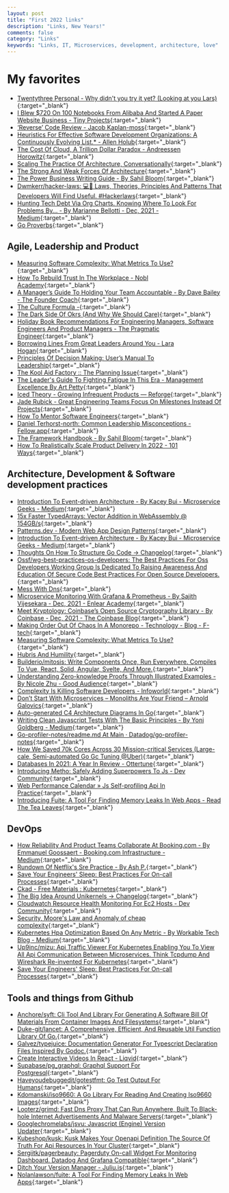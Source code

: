 ```yaml
---
layout: post
title: "First 2022 links"
description: "Links, New Years!"
comments: false
category: "Links"
keywords: "Links, IT, Microservices, development, architecture, love"
---
```

<!-- markdownlint-disable MD033 MD020 MD025-->
# My favorites<a name="favorites"></a>

- [Twentythree Personal - Why didn't you try it yet? (Looking at you Lars)](https://personal.twentythree.com/invitation?WQqTt03vbpmq7lOdwafDG4XhQ2yq9FE96p5T4XlB2zY%3d){:target="_blank"}
- [I Blew $720 On 100 Notebooks From Alibaba And Started A Paper Website Business - Tiny Projects](https://daily.tinyprojects.dev/paper_website){:target="_blank"}
- [‘Reverse’ Code Review - Jacob Kaplan-moss](https://jacobian.org/2021/dec/15/wst-reverse-review/){:target="_blank"}
- [Heuristics For Effective Software Development Organizations: A Continuously Evolving List.* - Allen Holub](https://holub.com/heuristics/){:target="_blank"}
- [The Cost Of Cloud, A Trillion Dollar Paradox - Andreessen Horowitz](https://a16z.com/2021/05/27/cost-of-cloud-paradox-market-cap-cloud-lifecycle-scale-growth-repatriation-optimization/){:target="_blank"}
- [Scaling The Practice Of Architecture, Conversationally](https://martinfowler.com/articles/scaling-architecture-conversationally.html){:target="_blank"}
- [The Strong And Weak Forces Of Architecture](https://martinfowler.com/articles/strong-weak-arch.html){:target="_blank"}
- [The Power Business Writing Guide - By Sahil Bloom](https://sahilbloom.substack.com/p/the-power-business-writing-guide){:target="_blank"}
- [Dwmkerr/hacker-laws: 💻📖 Laws, Theories, Principles And Patterns That Developers Will Find Useful. #Hackerlaws](https://github.com/dwmkerr/hacker-laws){:target="_blank"}
- [Hunting Tech Debt Via Org Charts. Knowing Where To Look For Problems By… - By Marianne Bellotti - Dec, 2021 - Medium](https://bellmar.medium.com/hunting-tech-debt-via-org-charts-92df0b253145){:target="_blank"}
- [Go Proverbs](https://go-proverbs.github.io/){:target="_blank"}

## Agile, Leadership and Product<a name="agile"></a>

- [Measuring Software Complexity: What Metrics To Use?](https://thevaluable.dev/complexity-metrics-software/){:target="_blank"}
- [How To Rebuild Trust In The Workplace - Nobl Academy](https://academy.nobl.io/how-to-rebuild-trust-in-the-workplace/){:target="_blank"}
- [A Manager’s Guide To Holding Your Team Accountable - By Dave Bailey - The Founder Coach](https://medium.dave-bailey.com/a-manager-guide-to-holding-your-team-accountable-a05aac67294c){:target="_blank"}
- [The Culture Formula -](https://www.prodpad.com/blog/innovation-culture-formula/){:target="_blank"}
- [The Dark Side Of Okrs (And Why We Should Care)](https://corporate-rebels.com/dark-side-of-okrs-and-why-we-should-care/){:target="_blank"}
- [Holiday Book Recommendations For Engineering Managers, Software Engineers And Product Managers - The Pragmatic Engineer](https://blog.pragmaticengineer.com/holiday-tech-book-recommendations/){:target="_blank"}
- [Borrowing Lines From Great Leaders Around You - Lara Hogan](https://larahogan.me/blog/borrow-lines-from-great-leaders/){:target="_blank"}
- [Principles Of Decision Making: User’s Manual To Leadership](https://codingsans.com/blog/principles-of-decision-making){:target="_blank"}
- [The Kool Aid Factory :: The Planning Issue](https://koolaidfactory.com/zines/the-planning-issue/){:target="_blank"}
- [The Leader's Guide To Fighting Fatigue In This Era - Management Excellence By Art Petty](https://artpetty.com/2021/11/29/leaders-guide-to-fighting-fatigue/){:target="_blank"}
- [Iced Theory - Growing Infrequent Products — Reforge](https://www.reforge.com/blog/iced-theory-growing-infrequent-products/){:target="_blank"}
- [Jade Rubick - Great Engineering Teams Focus On Milestones Instead Of Projects](https://www.rubick.com/milestones-not-projects/){:target="_blank"}
- [How To Mentor Software Engineers](https://xdg.me/mentor-engineers/){:target="_blank"}
- [Daniel Terhorst-north: Common Leadership Misconceptions - Fellow.app](https://fellow.app/blog/supermanagers/daniel-terhorst-north-common-leadership-misconceptions-and-cultivating-psychological-safety/){:target="_blank"}
- [The Framework Handbook - By Sahil Bloom](https://sahilbloom.substack.com/p/the-framework-handbook){:target="_blank"}
- [How To Realistically Scale Product Delivery In 2022 - 101 Ways](https://www.101ways.com/product-delivery/){:target="_blank"}

## Architecture, Development & Software development practices <a name="development"></a>

- [Introduction To Event-driven Architecture - By Kacey Bui - Microservice Geeks - Medium](https://medium.com/microservicegeeks/introduction-to-event-driven-architecture-e94ef442d824){:target="_blank"}
- [15x Faster TypedArrays: Vector Addition in WebAssembly @ 154GB/s](https://jott.live/markdown/wasm_vector_addition){:target="_blank"}
- [Patterns.dev - Modern Web App Design Patterns](https://www.patterns.dev/){:target="_blank"}
- [Introduction To Event-driven Architecture - By Kacey Bui - Microservice Geeks - Medium](https://medium.com/microservicegeeks/introduction-to-event-driven-architecture-e94ef442d824){:target="_blank"}
- [Thoughts On How To Structure Go Code -> Changelog](https://changelog.com/posts/on-go-application-structure){:target="_blank"}
- [Ossf/wg-best-practices-os-developers: The Best Practices For Oss Developers Working Group Is Dedicated To Raising Awareness And Education Of Secure Code Best Practices For Open Source Developers.](https://github.com/ossf/wg-best-practices-os-developers){:target="_blank"}
- [Mess With Dns](https://messwithdns.net/){:target="_blank"}
- [Microservice Monitoring With Grafana & Prometheus - By Sajith Vijesekara  - Dec, 2021  - Enlear Academy](https://enlear.academy/spring-boot-monitor-with-prometheus-and-grafana-122613b325d0){:target="_blank"}
- [Meet Kryptology: Coinbase’s Open Source Cryptography Library - By Coinbase  - Dec, 2021  - The Coinbase Blog](https://blog.coinbase.com/meet-kryptology-coinbases-open-source-cryptography-library-b5f22854f3f7){:target="_blank"}
- [Making Order Out Of Chaos In A Monorepo - Technology - Blog - F-tech](https://www.farfetchtechblog.com/en/blog/post/making-order-out-of-chaos-in-a-monorepo/){:target="_blank"}
- [Measuring Software Complexity: What Metrics To Use?](https://thevaluable.dev/complexity-metrics-software/){:target="_blank"}
- [Hubris And Humility](https://oxide.computer/blog/hubris-and-humility){:target="_blank"}
- [Builderio/mitosis: Write Components Once, Run Everywhere. Compiles To Vue, React, Solid, Angular, Svelte, And More.](https://github.com/BuilderIO/mitosis#readme){:target="_blank"}
- [Understanding Zero-knowledge Proofs Through Illustrated Examples - By Nicole Zhu  - Good Audience](https://blog.goodaudience.com/understanding-zero-knowledge-proofs-through-simple-examples-df673f796d99){:target="_blank"}
- [Complexity Is Killing Software Developers - Infoworld](https://www.infoworld.com/article/3639050/complexity-is-killing-software-developers.html){:target="_blank"}
- [Don’t Start With Microservices – Monoliths Are Your Friend – Arnold Galovics](https://arnoldgalovics.com/microservices-in-production/){:target="_blank"}
- [Auto-generated C4 Architecture Diagrams In Go](https://threedots.tech/post/auto-generated-c4-architecture-diagrams-in-go/){:target="_blank"}
- [Writing Clean Javascript Tests With The Basic Principles - By Yoni Goldberg - Medium](https://yonigoldberg.medium.com/fighting-javascript-tests-complexity-with-the-basic-principles-87b7622eac9a){:target="_blank"}
- [Go-profiler-notes/readme.md At Main · Datadog/go-profiler-notes](https://github.com/DataDog/go-profiler-notes/blob/main/guide/README.md){:target="_blank"}
- [How We Saved 70k Cores Across 30 Mission-critical Services (Large-cale, Semi-automated Go Gc Tuning @Uber)](https://eng.uber.com/how-we-saved-70k-cores-across-30-mission-critical-services/){:target="_blank"}
- [Databases In 2021: A Year In Review - Ottertune](https://ottertune.com/blog/2021-databases-retrospective/){:target="_blank"}
- [Introducing Metho: Safely Adding Superpowers To Js - Dev Community](https://dev.to/jonrandy/introducing-metho-safely-adding-superpowers-to-js-1lj){:target="_blank"}
- [Web Performance Calendar » Js Self-profiling Api In Practice](https://calendar.perfplanet.com/2021/js-self-profiling-api-in-practice/#js-self-profiling-the-api){:target="_blank"}
- [Introducing Fuite: A Tool For Finding Memory Leaks In Web Apps - Read The Tea Leaves](https://nolanlawson.com/2021/12/17/introducing-fuite-a-tool-for-finding-memory-leaks-in-web-apps/){:target="_blank"}

## DevOps<a name="devops"></a>

- [How Reliability And Product Teams Collaborate At Booking.com - By Emmanuel Goossaert - Booking.com Infrastructure - Medium](https://medium.com/booking-com-infrastructure/how-reliability-and-product-teams-collaborate-at-booking-com-f6c317cc0aeb){:target="_blank"}
- [Rundown Of Netflix's Sre Practice - By Ash P.](https://five9s.substack.com/p/rundown-of-netflixs-sre-practice?r=kjhm9){:target="_blank"}
- [Save Your Engineers' Sleep: Best Practices For On-call Processes](https://ably.com/blog/best-practices-for-on-call-processes){:target="_blank"}
- [Ckad - Free Materials : Kubernetes](https://www.reddit.com/r/kubernetes/comments/r4q1ec/ckad_free_materials/){:target="_blank"}
- [The Big Idea Around Unikernels -> Changelog](https://changelog.com/posts/the-big-idea-around-unikernels){:target="_blank"}
- [Cloudwatch Resource Health Monitoring For Ec2 Hosts - Dev Community](https://dev.to/aws-builders/cloudwatch-resource-health-monitoring-for-ec2-host-1ib8?ck_subscriber_id=1374922509){:target="_blank"}
- [Security, Moore's Law and Anomaly of cheap complexity](https://docs.google.com/presentation/d/181WFEcKiOiIDiWygVk2WGActldWUkAPiPsn5U4KKN_g/mobilepresent?slide=id.p1){:target="_blank"}
- [Kubernetes Hpa Optimization Based On Any Metric - By Workable Tech Blog - Medium](https://engineering.workable.com/kubernetes-hpa-optimization-based-on-any-metric-9b3c9a693971){:target="_blank"}
- [Up9inc/mizu: Api Traffic Viewer For Kubernetes Enabling You To View All Api Communication Between Microservices. Think Tcpdump And Wireshark Re-invented For Kubernetes](https://github.com/up9inc/mizu){:target="_blank"}
- [Save Your Engineers' Sleep: Best Practices For On-call Processes](https://ably.com/blog/best-practices-for-on-call-processes){:target="_blank"}

## Tools and things from Github <a name="tools"></a>

- [Anchore/syft: Cli Tool And Library For Generating A Software Bill Of Materials From Container Images And Filesystems](https://github.com/anchore/syft?ck_subscriber_id=1374922509){:target="_blank"}
- [Duke-git/lancet: A Comprehensive, Efficient, And Reusable Util Function Library Of Go.](https://github.com/duke-git/lancet){:target="_blank"}
- [Galvez/typejuice: Documentation Generator For Typescript Declaration Files Inspired By Godoc.](https://github.com/galvez/typejuice){:target="_blank"}
- [Create Interactive Videos In React - Liqvid](https://liqvidjs.org/){:target="_blank"}
- [Supabase/pg_graphql: Graphql Support For Postgresql](https://github.com/supabase/pg_graphql){:target="_blank"}
- [Haveyoudebuggedit/gotestfmt: Go Test Output For Humans](https://github.com/haveyoudebuggedit/gotestfmt){:target="_blank"}
- [Kdomanski/iso9660: A Go Library For Reading And Creating Iso9660 Images](https://github.com/kdomanski/iso9660){:target="_blank"}
- [Looterz/grimd: Fast Dns Proxy That Can Run Anywhere, Built To Black-hole Internet Advertisements And Malware Servers](https://github.com/looterz/grimd){:target="_blank"}
- [Googlechromelabs/jsvu: Javascript (Engine) Version Updater](https://github.com/GoogleChromeLabs/jsvu){:target="_blank"}
- [Kubeshop/kusk: Kusk Makes Your Openapi Definition The Source Of Truth For Api Resources In Your Cluster](https://github.com/kubeshop/kusk){:target="_blank"}
- [Sergiitk/pagerbeauty: Pagerduty On-call Widget For Monitoring Dashboard. Datadog And Grafana Compatible](https://github.com/sergiitk/pagerbeauty){:target="_blank"}
- [Ditch Your Version Manager - Juliu.is](https://juliu.is/ditch-your-version-manager/){:target="_blank"}
- [Nolanlawson/fuite: A Tool For Finding Memory Leaks In Web Apps](https://github.com/nolanlawson/fuite){:target="_blank"}
